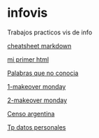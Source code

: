 # infovis

Trabajos practicos vis de info

[cheatsheet markdown](https://github.com/adam-p/markdown-here/wiki/Markdown-Cheatsheet)

[mi primer html](https://justosole.github.io/infovis/index.html)

[Palabras que no conocia](https://raw.githubusercontent.com/JustoSole/infovis/gh-pages/lunes(8.3.21).txt)

[1-makeover monday](https://justosole.github.io/infovis/Makeovermonday1.html)

[2-makeover monday](https://justosole.github.io/infovis/Makeovermonday2.html)

[Censo argentina](https://justosole.github.io/infovis/censo_arg.html)

[Tp datos personales](https://justosole.github.io/infovis/tpDatosPersonales.html)
